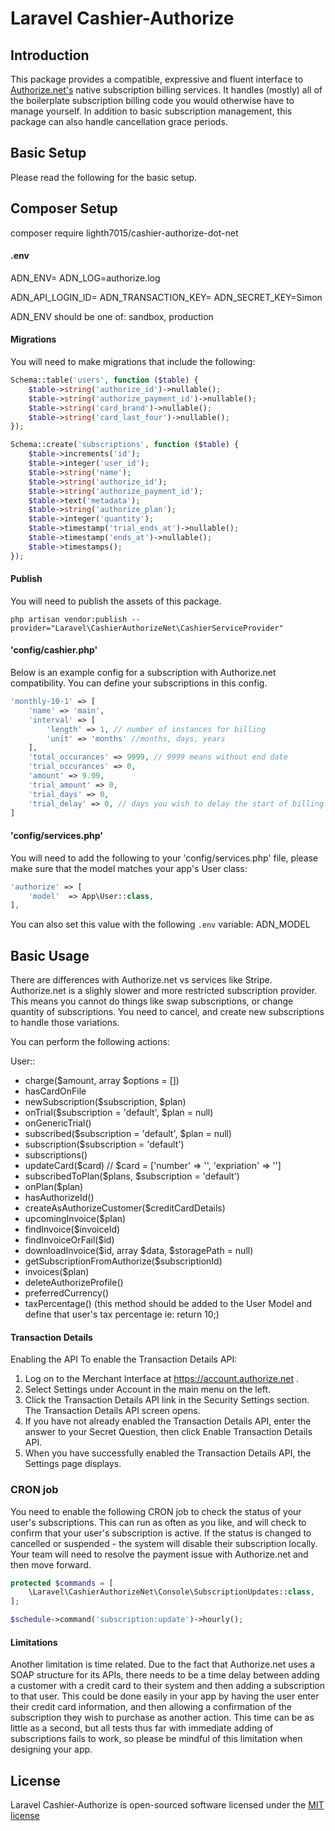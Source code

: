# Laravel Cashier-Authorize

## Introduction

This package provides a compatible, expressive and fluent interface to [Authorize.net's](https://authorize.net) native subscription billing services. It handles (mostly) all of the boilerplate subscription billing code you would otherwise have to manage yourself. In addition to basic subscription management, this package can also handle cancellation grace periods.

## Basic Setup

Please read the following for the basic setup.

## Composer Setup 
composer require lighth7015/cashier-authorize-dot-net

#### .env
ADN_ENV=
ADN_LOG=authorize.log

ADN_API_LOGIN_ID=
ADN_TRANSACTION_KEY=
ADN_SECRET_KEY=Simon

ADN_ENV should be one of: sandbox, production

#### Migrations

You will need to make migrations that include the following:

```php
Schema::table('users', function ($table) {
    $table->string('authorize_id')->nullable();
    $table->string('authorize_payment_id')->nullable();
    $table->string('card_brand')->nullable();
    $table->string('card_last_four')->nullable();
});
```

```php
Schema::create('subscriptions', function ($table) {
    $table->increments('id');
    $table->integer('user_id');
    $table->string('name');
    $table->string('authorize_id');
    $table->string('authorize_payment_id');
    $table->text('metadata');
    $table->string('authorize_plan');
    $table->integer('quantity');
    $table->timestamp('trial_ends_at')->nullable();
    $table->timestamp('ends_at')->nullable();
    $table->timestamps();
});
```

#### Publish

You will need to publish the assets of this package.

`php artisan vendor:publish --provider="Laravel\CashierAuthorizeNet\CashierServiceProvider"`

#### 'config/cashier.php'

Below is an example config for a subscription with Authorize.net compatibility. You can define your subscriptions in this config.

```php
'monthly-10-1' => [
    'name' => 'main',
    'interval' => [
        'length' => 1, // number of instances for billing
        'unit' => 'months' //months, days, years
    ],
    'total_occurances' => 9999, // 9999 means without end date
    'trial_occurances' => 0,
    'amount' => 9.99,
    'trial_amount' => 0,
    'trial_days' => 0,
    'trial_delay' => 0, // days you wish to delay the start of billing
]
```

#### 'config/services.php'

You will need to add the following to your 'config/services.php' file, please make sure that the model matches your app's User class:

```php
'authorize' => [
    'model'  => App\User::class,
],
```

You can also set this value with the following `.env` variable: ADN_MODEL

## Basic Usage

There are differences with Authorize.net vs services like Stripe. Authorize.net is a slighly slower and more restricted subscription provider. This means you cannot do things like swap subscriptions, or change quantity of subscriptions. You need to cancel, and create new subscriptions to handle those variations.

You can perform the following actions:

User::
* charge($amount, array $options = [])
* hasCardOnFile
* newSubscription($subscription, $plan)
* onTrial($subscription = 'default', $plan = null)
* onGenericTrial()
* subscribed($subscription = 'default', $plan = null)
* subscription($subscription = 'default')
* subscriptions()
* updateCard($card) // $card = ['number' => '', 'expriation' => '']
* subscribedToPlan($plans, $subscription = 'default')
* onPlan($plan)
* hasAuthorizeId()
* createAsAuthorizeCustomer($creditCardDetails)
* upcomingInvoice($plan)
* findInvoice($invoiceId)
* findInvoiceOrFail($id)
* downloadInvoice($id, array $data, $storagePath = null)
* getSubscriptionFromAuthorize($subscriptionId)
* invoices($plan)
* deleteAuthorizeProfile()
* preferredCurrency()
* taxPercentage() (this method should be added to the User Model and define that user's tax percentage ie: return 10;)

#### Transaction Details

Enabling the API
To enable the Transaction Details API:
1) Log on to the Merchant Interface at https://account.authorize.net .
2) Select Settings under Account in the main menu on the left.
3) Click the Transaction Details API link in the Security Settings section. The Transaction Details API screen opens.
4) If you have not already enabled the Transaction Details API, enter the answer to your Secret Question, then click Enable Transaction Details API.
5) When you have successfully enabled the Transaction Details API, the Settings page displays.

### CRON job

You need to enable the following CRON job to check the status of your user's subscriptions. This can run as often as you like, and will check to confirm that your user's subscription is active. If the status is changed to cancelled or suspended - the system will disable their subscription locally. Your team will need to resolve the payment issue with Authorize.net and then move forward.

```php
protected $commands = [
    \Laravel\CashierAuthorizeNet\Console\SubscriptionUpdates::class,
];
```

```php
$schedule->command('subscription:update')->hourly();
```

#### Limitations
Another limitation is time related. Due to the fact that Authorize.net uses a SOAP structure for its APIs, there needs to be a time delay between adding a customer with a credit card to their system and then adding a subscription to that user. This could be done easily in your app by having the user enter their credit card information, and then allowing a confirmation of the subscription they wish to purchase as another action. This time can be as little as a second, but all tests thus far with immediate adding of subscriptions fails to work, so please be mindful of this limitation when designing your app.

## License

Laravel Cashier-Authorize is open-sourced software licensed under the [MIT license](http://opensource.org/licenses/MIT)
